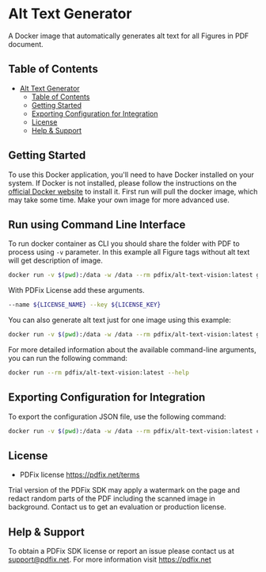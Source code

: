 # Alt Text Generator

A Docker image that automatically generates alt text for all Figures in PDF document.

## Table of Contents

- [Alt Text Generator](#alt-text-generator)
  - [Table of Contents](#table-of-contents)
  - [Getting Started](#getting-started)
  - [Exporting Configuration for Integration](#exporting-configuration-for-integration)
  - [License](#license)
  - [Help \& Support](#help--support)

## Getting Started

To use this Docker application, you'll need to have Docker installed on your system. If Docker is not installed, please follow the instructions on the [official Docker website](https://docs.docker.com/get-docker/) to install it.
First run will pull the docker image, which may take some time. Make your own image for more advanced use.

## Run using Command Line Interface

To run docker container as CLI you should share the folder with PDF to process using `-v` parameter.
In this example all Figure tags without alt text will get description of image.

```bash
docker run -v $(pwd):/data -w /data --rm pdfix/alt-text-vision:latest generate-alt-text -i input.pdf -o output.pdf
```

With PDFix License add these arguments.

```bash
--name ${LICENSE_NAME} --key ${LICENSE_KEY}
```

You can also generate alt text just for one image using this example:

```bash
docker run -v $(pwd):/data -w /data --rm pdfix/alt-text-vision:latest generate-alt-text -i image.jpg -o output.txt
```

For more detailed information about the available command-line arguments, you can run the following command:

```bash
docker run --rm pdfix/alt-text-vision:latest --help
```

## Exporting Configuration for Integration

To export the configuration JSON file, use the following command:

```bash
docker run -v $(pwd):/data -w /data --rm pdfix/alt-text-vision:latest config -o config.json
```

## License

- PDFix license https://pdfix.net/terms

Trial version of the PDFix SDK may apply a watermark on the page and redact random parts of the PDF including the scanned image in background. Contact us to get an evaluation or production license.

## Help & Support

To obtain a PDFix SDK license or report an issue please contact us at support@pdfix.net.
For more information visit https://pdfix.net
